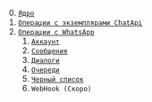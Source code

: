 ﻿0. [`Ядро`](ChatApi.Core/README.md)
1. [`Операции c экземплярами ChatApi`](ChatApi.Instances/README.md)
2. [`Операции с WhatsApp`](WhatsApp/README.md)
    1. [`Аккаунт`](WhatsApp/ChatApi.WA.Account/README.md)
    2. [`Сообщения`](WhatsApp/ChatApi.WA.Messages/README.md)
    3. [`Диалоги`](WhatsApp/ChatApi.WA.Dialogs/README.md)
    4. [`Очереди`](WhatsApp/ChatApi.WA.Queues/README.md)
    5. [`Черный список`](WhatsApp/ChatApi.WA.Ban/README.md)
    6. `WebHook (Скоро)`